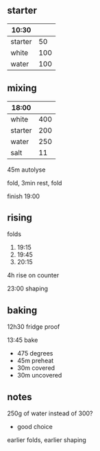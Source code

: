 ## starter
| 10:30 |  |
| ----------- |:----|
| starter     | 50  |
| white       | 100 |
| water       | 100 |


## mixing
| 18:00 |  |
| ----------- |:----|
| white       | 400 |
| starter     | 200 |
| water       | 250 |
| salt        | 11  |

45m autolyse

fold, 3min rest, fold

finish 19:00

## rising
folds
1. 19:15
2. 19:45
3. 20:15

4h rise on counter

23:00 shaping 

## baking
12h30 fridge proof

13:45 bake 
- 475 degrees
- 45m preheat
- 30m covered
- 30m uncovered

## notes

250g of water instead of 300?
- good choice

earlier folds, earlier shaping

